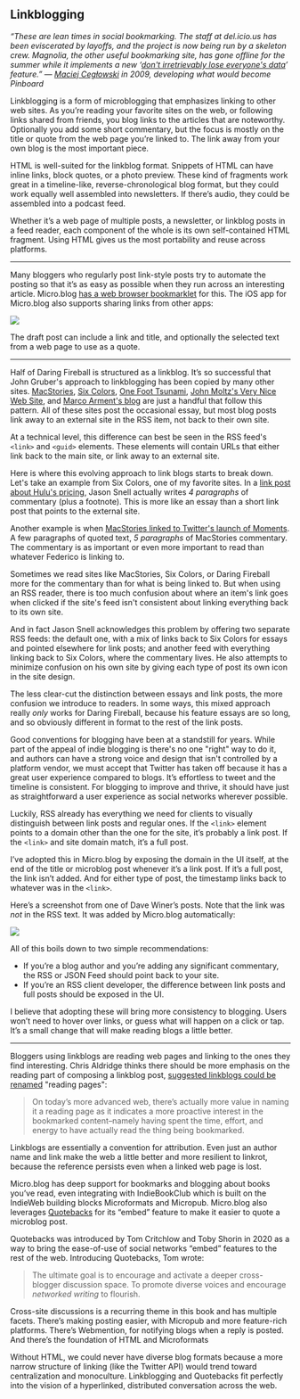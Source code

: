 ## Linkblogging

_“These are lean times in social bookmarking. The staff at del.icio.us has been eviscerated by layoffs, and the project is now being run by a skeleton crew. Magnolia, the other useful bookmarking site, has gone offline for the summer while it implements a new ‘[don't irretrievably lose everyone's data][1]’ feature.” — [Maciej Cegłowski][2] in 2009, developing what would become Pinboard_

Linkblogging is a form of microblogging that emphasizes linking to other web sites. As you’re reading your favorite sites on the web, or following links shared from friends, you blog links to the articles that are noteworthy. Optionally you add some short commentary, but the focus is mostly on the title or quote from the web page you’re linked to. The link away from your own blog is the most important piece.

HTML is well-suited for the linkblog format. Snippets of HTML can have inline links, block quotes, or a photo preview. These kind of fragments work great in a timeline-like, reverse-chronological blog format, but they could work equally well assembled into newsletters. If there’s audio, they could be assembled into a podcast feed.

Whether it’s a web page of multiple posts, a newsletter, or linkblog posts in a feed reader, each component of the whole is its own self-contained HTML fragment. Using HTML gives us the most portability and reuse across platforms.

---- 

Many bloggers who regularly post link-style posts try to automate the posting so that it’s as easy as possible when they run across an interesting article. Micro.blog [has a web browser bookmarklet][3] for this. The iOS app for Micro.blog also supports sharing links from other apps:

![][image-1]

The draft post can include a link and title, and optionally the selected text from a web page to use as a quote.

---- 

Half of Daring Fireball is structured as a linkblog. It’s so successful that John Gruber's approach to linkblogging has been copied by many other sites. [MacStories][4], [Six Colors][5], [One Foot Tsunami][6], [John Moltz's Very Nice Web Site][7], and [Marco Arment's blog][8] are just a handful that follow this pattern. All of these sites post the occasional essay, but most blog posts link away to an external site in the RSS item, not back to their own site.

At a technical level, this difference can best be seen in the RSS feed's `<link>` and `<guid>` elements. These elements will contain URLs that either link back to the main site, or link away to an external site.

Here is where this evolving approach to link blogs starts to break down. Let's take an example from Six Colors, one of my favorite sites. In a [link post about Hulu's pricing][9], Jason Snell actually writes _4 paragraphs_ of commentary (plus a footnote). This is more like an essay than a short link post that points to the external site.

Another example is when [MacStories linked to Twitter's launch of Moments][10]. A few paragraphs of quoted text, _5 paragraphs_ of MacStories commentary. The commentary is as important or even more important to read than whatever Federico is linking to.

Sometimes we read sites like MacStories, Six Colors, or Daring Fireball more for the commentary than for what is being linked to. But when using an RSS reader, there is too much confusion about where an item's link goes when clicked if the site's feed isn't consistent about linking everything back to its own site.

And in fact Jason Snell acknowledges this problem by offering two separate RSS feeds: the default one, with a mix of links back to Six Colors for essays and pointed elsewhere for link posts; and another feed with everything linking back to Six Colors, where the commentary lives. He also attempts to minimize confusion on his own site by giving each type of post its own icon in the site design.

The less clear-cut the distinction between essays and link posts, the more confusion we introduce to readers. In some ways, this mixed approach really _only_ works for Daring Fireball, because his feature essays are so long, and so obviously different in format to the rest of the link posts.

Good conventions for blogging have been at a standstill for years. While part of the appeal of indie blogging is there's no one "right" way to do it, and authors can have a strong voice and design that isn't controlled by a platform vendor, we must accept that Twitter has taken off because it has a great user experience compared to blogs. It’s effortless to tweet and the timeline is consistent. For blogging to improve and thrive, it should have just as straightforward a user experience as social networks wherever possible.

Luckily, RSS already has everything we need for clients to visually distinguish between link posts and regular ones. If the `<link>` element points to a domain other than the one for the site, it’s probably a link post. If the `<link>` and site domain match, it’s a full post.

I’ve adopted this in Micro.blog by exposing the domain in the UI itself, at the end of the title or microblog post whenever it’s a link post. If it’s a full post, the link isn’t added. And for either type of post, the timestamp links back to whatever was in the `<link>`.

Here’s a screenshot from one of Dave Winer’s posts. Note that the link was _not_ in the RSS text. It was added by Micro.blog automatically:

![][image-2]

All of this boils down to two simple recommendations:

* If you’re a blog author and you’re adding any significant commentary, the RSS or JSON Feed should point back to your site.
* If you’re an RSS client developer, the difference between link posts and full posts should be exposed in the UI.

I believe that adopting these will bring more consistency to blogging. Users won’t need to hover over links, or guess what will happen on a click or tap. It’s a small change that will make reading blogs a little better.

---- 

Bloggers using linkblogs are reading web pages and linking to the ones they find interesting. Chris Aldridge thinks there should be more emphasis on the reading part of composing a linkblog post, [suggested linkblogs could be renamed][11] "reading pages":

> On today’s more advanced web, there’s actually more value in naming it a reading page as it indicates a more proactive interest in the bookmarked content–namely having spent the time, effort, and energy to have actually read the thing being bookmarked.

Linkblogs are essentially a convention for attribution. Even just an author name and link make the web a little better and more resilient to linkrot, because the reference persists even when a linked web page is lost.

Micro.blog has deep support for bookmarks and blogging about books you’ve read, even integrating with IndieBookClub which is built on the IndieWeb building blocks Microformats and Micropub. Micro.blog also leverages [Quotebacks][12] for its “embed” feature to make it easier to quote a microblog post.

Quotebacks was introduced by Tom Critchlow and Toby Shorin in 2020 as a way to bring the ease-of-use of social networks “embed” features to the rest of the web. Introducing Quotebacks, Tom wrote:

> The ultimate goal is to encourage and activate a deeper cross-blogger discussion space. To promote diverse voices and encourage _networked writing_ to flourish.

Cross-site discussions is a recurring theme in this book and has multiple facets. There’s making posting easier, with Micropub and more feature-rich platforms. There’s Webmention, for notifying blogs when a reply is posted. And there’s the foundation of HTML and Microformats

Without HTML, we could never have diverse blog formats because a more narrow structure of linking (like the Twitter API) would trend toward centralization and monoculture. Linkblogging and Quotebacks fit perfectly into the vision of a hyperlinked, distributed conversation across the web.

[1]:	http://www.wired.com/epicenter/2009/01/magnolia-suffer/
[2]:	https://idlewords.com/2009/06/seeking_testers_for_a_bookmarking_site.htm
[3]:	https://news.micro.blog/2022/03/24/bookmarklet-for-saving.html
[4]:	http://macstories.net/
[5]:	http://sixcolors.com/
[6]:	https://onefoottsunami.com
[7]:	http://verynicewebsite.net/
[8]:	http://marco.org/
[9]:	http://sixcolors.com/link/2015/09/hulu-unlocks-the-albatross/
[10]:	https://www.macstories.net/linked/twitter-launches-moments/
[11]:	https://boffosocko.com/2019/12/18/the-nieman-lab-has-an-awesome-and-invaluable-reading-page/
[12]:	https://quotebacks.net

[image-1]:	https://book.micro.blog/uploads/2022/5d9650f2f3.png
[image-2]:	https://book.micro.blog/uploads/2022/5c2824e427.png